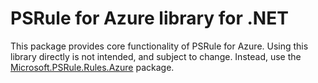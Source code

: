 # PSRule for Azure library for .NET

This package provides core functionality of PSRule for Azure.
Using this library directly is not intended, and subject to change.
Instead, use the [Microsoft.PSRule.Rules.Azure](https://www.nuget.org/packages/Microsoft.PSRule.Rules.Azure) package.

